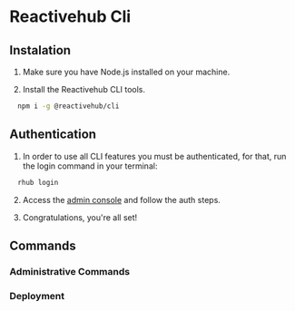 # Reactivehub Cli

## Instalation

1. Make sure you have Node.js installed on your machine.

2. Install the Reactivehub CLI tools.

```bash
  npm i -g @reactivehub/cli
```

## Authentication

1. In order to use all CLI features you must be authenticated, for that, run the login command in your terminal:

```bash
  rhub login
```

2. Access the [admin console](https://console.reactivehub.io/api-token/cli-auth) and follow the auth steps.

3. Congratulations, you're all set!

## Commands

### Administrative Commands

### Deployment

